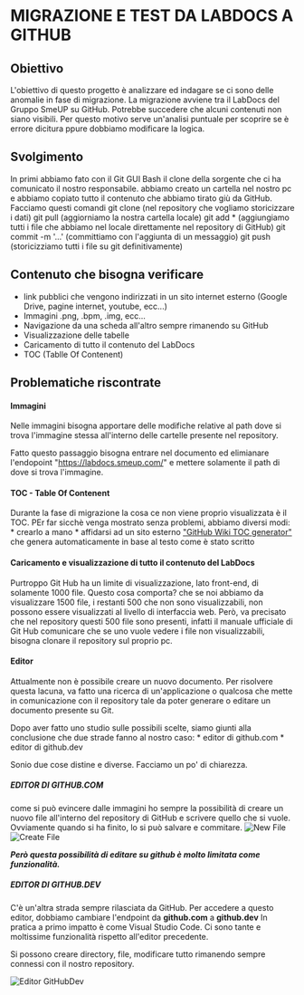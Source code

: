 # MIGRAZIONE E TEST DA LABDOCS A GITHUB

## Obiettivo

L'obiettivo di questo progetto è analizzare ed indagare se ci sono delle
anomalie in fase di migrazione. La migrazione avviene tra il LabDocs del
Gruppo SmeUP su GitHub. Potrebbe succedere che alcuni contenuti non
siano visibili. Per questo motivo serve un'analisi puntuale per scoprire
se è errore dicitura ppure dobbiamo modificare la logica.

## Svolgimento

In primi abbiamo fato con il Git GUI Bash il clone della sorgente che ci
ha comunicato il nostro responsabile. abbiamo creato un cartella nel
nostro pc e abbiamo copiato tutto il contenuto che abbiamo tirato giù da
GitHub. Facciamo questi comandi git clone (nel repository che vogliamo
storicizzare i dati) git pull (aggiorniamo la nostra cartella locale)
git add \* (aggiungiamo tutti i file che abbiamo nel locale direttamente
nel repository di GitHub) git commit -m '...' (committiamo con
l'aggiunta di un messaggio) git push (storicizziamo tutti i file su git
definitivamente)

## Contenuto che bisogna verificare

-   link pubblici che vengono indirizzati in un sito internet esterno
    (Google Drive, pagine internet, youtube, ecc...)
-   Immagini .png, .bpm, .img, ecc...
-   Navigazione da una scheda all'altro sempre rimanendo su GitHub
-   Visualizzazione delle tabelle
-   Caricamento di tutto il contenuto del LabDocs
-   TOC (Tablle Of Contenent)

## Problematiche riscontrate

#### Immagini

Nelle immagini bisogna apportare delle modifiche relative al path dove
si trova l'immagine stessa all'interno delle cartelle presente nel
repository.

Fatto questo passaggio bisogna entrare nel documento ed elimianare
l'endopoint "https://labdocs.smeup.com/" e mettere solamente il path di
dove si trova l'immagine.

#### TOC - Table Of Contenent

Durante la fase di migrazione la cosa ce non viene proprio visualizzata
è il TOC. PEr far sicchè venga mostrato senza problemi, abbiamo diversi
modi: \* crearlo a mano \* affidarsi ad un sito esterno ["GitHub Wiki
TOC generator"](https://ecotrust-canada.github.io/markdown-toc/) che
genera automaticamente in base al testo come è stato scritto

#### Caricamento e visualizzazione di tutto il contenuto del LabDocs

Purtroppo Git Hub ha un limite di visualizzazione, lato front-end, di
solamente 1000 file. Questo cosa comporta? che se noi abbiamo da
visualizzare 1500 file, i restanti 500 che non sono visualizzabili, non
possono essere visualizzati al livello di interfaccia web. Però, va
precisato che nel repository questi 500 file sono presenti, infatti il
manuale ufficiale di Git Hub comunicare che se uno vuole vedere i file
non visualizzabili, bisogna clonare il repository sul proprio pc.

#### Editor

Attualmente non è possibile creare un nuovo documento. Per risolvere
questa lacuna, va fatto una ricerca di un'applicazione o qualcosa che
mette in comunicazione con il repository tale da poter generare o
editare un documento presente su Git.

Dopo aver fatto uno studio sulle possibili scelte, siamo giunti alla
conclusione che due strade fanno al nostro caso: \* editor di github.com
\* editor di github.dev

Sonio due cose distine e diverse. Facciamo un po' di chiarezza.

##### EDITOR DI GITHUB.COM

come si può evincere dalle immagini ho sempre la possibilità di creare
un nuovo file all'interno del repository di GitHub e scrivere quello che
si vuole. Ovviamente quando si ha finito, lo si può salvare e commitare.
![New
File](https://labdocs.smeup.com/H3LS04-NW21000456/Editor_NewFile_githubcom.PNG)
![Create
File](https://labdocs.smeup.com/H3LS04-NW21000456/Editor_CreateFile_githubcom.PNG)

***Però questa possibilità di editare su github è molto limitata come
funzionalità.***

##### EDITOR DI GITHUB.DEV

C'è un'altra strada sempre rilasciata da GitHub. Per accedere a questo
editor, dobbiamo cambiare l'endpoint da **github.com** a **github.dev**
In pratica a primo impatto è come Visual Studio Code. Ci sono tante e
moltissime funzionalità rispetto all'editor precedente.

Si possono creare directory, file, modificare tutto rimanendo sempre
connessi con il nostro repository.

![Editor
GitHubDev](https://labdocs.smeup.com/H3LS04-NW21000456/Editor_githubdev.PNG)
